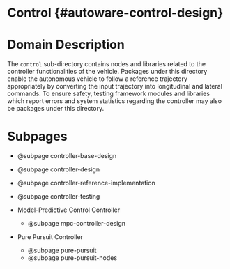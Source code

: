 Control {#autoware-control-design}
=======

# Domain Description

The `control` sub-directory contains nodes and libraries related to the controller functionalities 
of the vehicle. 
Packages under this directory enable the autonomous vehicle to follow a reference trajectory 
appropriately by converting the input trajectory into longitudinal and lateral commands.
To ensure safety, testing framework modules and libraries which report errors and system statistics 
regarding the controller may also be packages under this directory.

# Subpages

- @subpage controller-base-design
- @subpage controller-design
- @subpage controller-reference-implementation
- @subpage controller-testing

- Model-Predictive Control Controller
  - @subpage mpc-controller-design
- Pure Pursuit Controller
  - @subpage pure-pursuit
  - @subpage pure-pursuit-nodes

